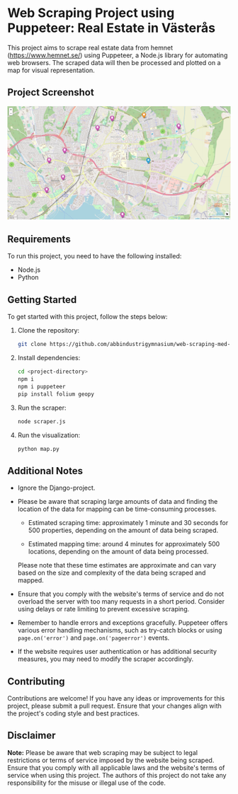 # Web Scraping Project using Puppeteer: Real Estate in Västerås

This project aims to scrape real estate data from hemnet (https://www.hemnet.se/) using Puppeteer, a Node.js library for automating web browsers. The scraped data will then be processed and plotted on a map for visual representation.

## Project Screenshot

![Project Screenshot](/project-screenshot.PNG)

## Requirements

To run this project, you need to have the following installed:

- Node.js
- Python

## Getting Started

To get started with this project, follow the steps below:

1. Clone the repository:

   ```bash
   git clone https://github.com/abbindustrigymnasium/web-scraping-med-puppeteer-abbchrjer.git

2. Install dependencies:

   ```bash
   cd <project-directory>
   npm i
   npm i puppeteer
   pip install folium geopy

3. Run the scraper:

    ```bash
    node scraper.js

4. Run the visualization:

    ```bash
    python map.py

## Additional Notes

- Ignore the Django-project.

- Please be aware that scraping large amounts of data and finding the location of the data for mapping can be time-consuming processes.

  - Estimated scraping time: approximately 1 minute and 30 seconds for 500 properties, depending on the amount of data being scraped.

  - Estimated mapping time: around 4 minutes for approximately 500 locations, depending on the amount of data being processed.

  Please note that these time estimates are approximate and can vary based on the size and complexity of the data being scraped and mapped.

- Ensure that you comply with the website's terms of service and do not overload the server with too many requests in a short period. Consider using delays or rate limiting to prevent excessive scraping.

- Remember to handle errors and exceptions gracefully. Puppeteer offers various error handling mechanisms, such as try-catch blocks or using `page.on('error')` and `page.on('pageerror')` events.                                                                                                                                      

- If the website requires user authentication or has additional security measures, you may need to modify the scraper accordingly.

## Contributing

Contributions are welcome! If you have any ideas or improvements for this project, please submit a pull request. Ensure that your changes align with the project's coding style and best practices.

<!-- ## License

This project is licensed under the [MIT License](LICENSE). -->

## Disclaimer

**Note:** Please be aware that web scraping may be subject to legal restrictions or terms of service imposed by the website being scraped. Ensure that you comply with all applicable laws and the website's terms of service when using this project. The authors of this project do not take any responsibility for the misuse or illegal use of the code.